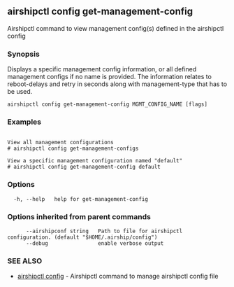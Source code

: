 ## airshipctl config get-management-config

Airshipctl command to view management config(s) defined in the airshipctl config

### Synopsis


Displays a specific management config information, or all defined management configs if no name is provided.
The information relates to reboot-delays and retry in seconds along with management-type that has to be used.


```
airshipctl config get-management-config MGMT_CONFIG_NAME [flags]
```

### Examples

```

View all management configurations
# airshipctl config get-management-configs

View a specific management configuration named "default"
# airshipctl config get-management-config default

```

### Options

```
  -h, --help   help for get-management-config
```

### Options inherited from parent commands

```
      --airshipconf string   Path to file for airshipctl configuration. (default "$HOME/.airship/config")
      --debug                enable verbose output
```

### SEE ALSO

* [airshipctl config](airshipctl_config.md)	 - Airshipctl command to manage airshipctl config file

